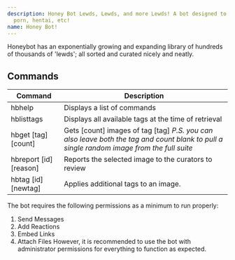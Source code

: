 ```yaml
---
description: Honey Bot Lewds, Lewds, and more Lewds! A bot designed to mass distribute
  porn, hentai, etc!
name: Honey Bot!
---
```


Honeybot has an exponentially growing and expanding library of hundreds of thousands of 'lewds'; all sorted and curated nicely and neatly.

## Commands
|Command|Description|
|-------|-----------|
|hbhelp|Displays a list of commands|
|hblisttags|Displays all available tags at the time of retrieval|
|hbget [tag] [count]|Gets [count] images of tag [tag] *P.S. you can also leave both the tag and count blank to pull a single random image from the full suite*|
|hbreport [id] [reason]|Reports the selected image to the curators to review|
|hbtag [id] [newtag]| Applies additional tags to an image.

The bot requires the following permissions as a minimum to run properly:	
1. Send Messages	
2. Add Reactions	
3. Embed Links	
4. Attach Files	
However, it is recommended to use the bot with administrator permissions for everything to function as expected.
